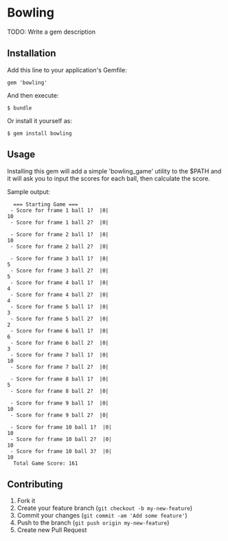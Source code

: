 # Bowling

TODO: Write a gem description

## Installation

Add this line to your application's Gemfile:

    gem 'bowling'

And then execute:

    $ bundle

Or install it yourself as:

    $ gem install bowling

## Usage

Installing this gem will add a simple 'bowling_game' utility to the $PATH and it
will ask you to input the scores for each ball, then calculate the score.

Sample output:

```
  === Starting Game ===
 - Score for frame 1 ball 1?  |0|
10
 - Score for frame 1 ball 2?  |0|

 - Score for frame 2 ball 1?  |0|
10
 - Score for frame 2 ball 2?  |0|

 - Score for frame 3 ball 1?  |0|
5
 - Score for frame 3 ball 2?  |0|
5
 - Score for frame 4 ball 1?  |0|
4
 - Score for frame 4 ball 2?  |0|
4
 - Score for frame 5 ball 1?  |0|
3
 - Score for frame 5 ball 2?  |0|
2
 - Score for frame 6 ball 1?  |0|
6
 - Score for frame 6 ball 2?  |0|
3
 - Score for frame 7 ball 1?  |0|
10
 - Score for frame 7 ball 2?  |0|

 - Score for frame 8 ball 1?  |0|
5
 - Score for frame 8 ball 2?  |0|

 - Score for frame 9 ball 1?  |0|
10
 - Score for frame 9 ball 2?  |0|

 - Score for frame 10 ball 1?  |0|
10
 - Score for frame 10 ball 2?  |0|
10
 - Score for frame 10 ball 3?  |0|
10
  Total Game Score: 161
```

## Contributing

1. Fork it
2. Create your feature branch (`git checkout -b my-new-feature`)
3. Commit your changes (`git commit -am 'Add some feature'`)
4. Push to the branch (`git push origin my-new-feature`)
5. Create new Pull Request
